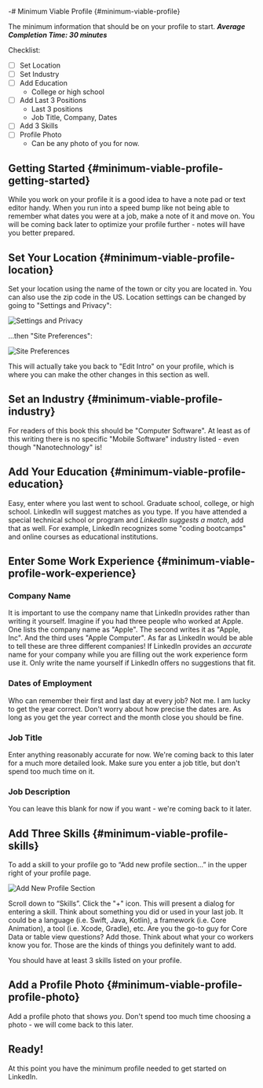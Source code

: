 -# Minimum Viable Profile {#minimum-viable-profile}

The minimum information that should be on your profile to start.
***Average Completion Time: 30 minutes***

Checklist:

- [ ] Set Location
- [ ] Set Industry
- [ ] Add Education
	- College or high school
- [ ] Add Last 3 Positions
	- Last 3 positions
	- Job Title, Company, Dates
- [ ] Add 3 Skills
- [ ] Profile Photo
	- Can be any photo of you for now. 

## Getting Started {#minimum-viable-profile-getting-started}
While you work on your profile it is a good idea to have a note pad or text editor handy. When you run into a speed bump like not being able to remember what dates you were at a job, make a note of it and move on. You will be coming back later to optimize your profile further - notes will have you better prepared.

## Set Your Location {#minimum-viable-profile-location}
Set your location using the name of the town or city you are located in. You can also use the zip code in the US.
Location settings can be changed by going to "Settings and Privacy":

![Settings and Privacy](images/yaya-settingsandprivacy-annotated.png)

...then "Site Preferences":

![Site Preferences](images/yaya-sitepreferences-annotated.png)

 This will actually take you back to "Edit Intro" on your profile, which is where you can make the other changes in this section as well.

## Set an Industry {#minimum-viable-profile-industry}
For readers of this book this should be "Computer Software". At least as of this writing there is no specific "Mobile Software" industry listed - even though "Nanotechnology" is!

## Add Your Education {#minimum-viable-profile-education}
Easy, enter where you last went to school. Graduate school, college, or high school. LinkedIn will suggest matches as you type. 
If you have attended a special technical school or program and *LinkedIn suggests a match*, add that as well. For example, LinkedIn recognizes some "coding bootcamps" and online courses as educational institutions.

## Enter Some Work Experience {#minimum-viable-profile-work-experience}

### Company Name
It is important to use the company name that LinkedIn provides rather than writing it yourself. Imagine if you had three people who worked at Apple. 
One lists the company name as "Apple".
The second writes it as "Apple, Inc".
And the third uses "Apple Computer".
As far as LinkedIn would be able to tell these are three different companies! If LinkedIn provides an *accurate* name for your company while you are filling out the work experience form use it. Only write the name yourself if LinkedIn offers no suggestions that fit.

### Dates of Employment
Who can remember their first and last day at every job? Not me. I am lucky to get the year correct. Don't worry about how precise the dates are. As long as you get the year correct and the month close you should be fine. 

### Job Title
Enter anything reasonably accurate for now. We're coming back to this later for a much more detailed look. Make sure you enter a job title, but don't spend too much time on it.

### Job Description
You can leave this blank for now if you want - we're coming back to it later. 

## Add Three Skills {#minimum-viable-profile-skills}
To add a skill to your profile go to “Add new profile section…” in the upper right of your profile page. 

![Add New Profile Section](images/add-skills.png)

Scroll down to “Skills”. Click the "+" icon. This will present a dialog for entering a skill. Think about something you did or used in your last job. It could be a language (i.e. Swift, Java, Kotlin), a framework (i.e. Core Animation), a tool (i.e. Xcode, Gradle), etc. Are you the go-to guy for Core Data or table view questions? Add those. Think about what your co workers know you for. Those are the kinds of things you definitely want to add.

You should have at least 3 skills listed on your profile.

## Add a Profile Photo {#minimum-viable-profile-profile-photo}
Add a profile photo that shows *you*. Don't spend too much time choosing a photo - we will come back to this later.

## Ready!
At this point you have the minimum profile needed to get started on LinkedIn. 
